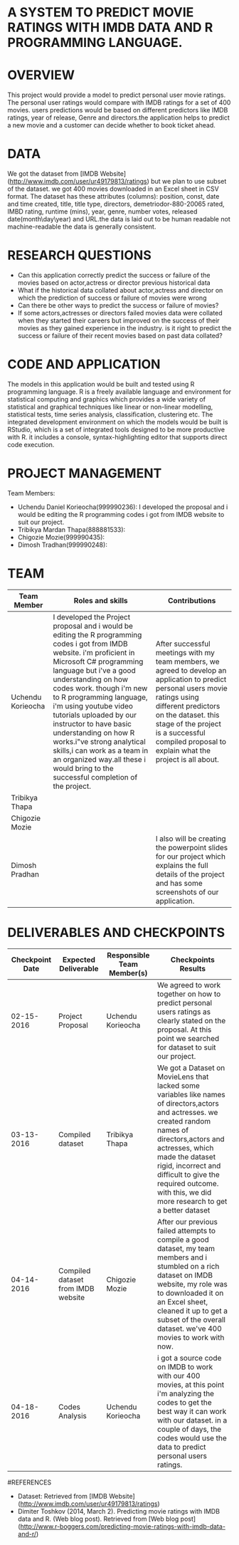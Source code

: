 # A SYSTEM TO PREDICT MOVIE RATINGS WITH IMDB DATA AND R PROGRAMMING LANGUAGE.

# OVERVIEW
This project would provide a model to predict personal user movie ratings. The personal user ratings would compare with IMDB ratings for a set of 400 movies.
users predictions would be based on different predictors like IMDB ratings, year of release, Genre and directors.the application helps to predict a new movie and a customer 
can decide whether to book ticket ahead.

# DATA
We got the dataset from [IMDB Website] (http://www.imdb.com/user/ur49179813/ratings) but we plan to use subset of the dataset. we got 400 movies downloaded in an Excel sheet in CSV format. The dataset has these attributes (columns): position, const, date and time created,
title, title type, directors, demetriodor-880-20065 rated, IMBD rating, runtime (mins), year, genre, number votes, released date(month\day\year) and URL.the data is laid out to be human readable not 
machine-readable the data is generally consistent.

# RESEARCH QUESTIONS
- Can this application correctly predict the success or failure of the movies based on actor,actress or director previous historical data
- What if the historical data collated about actor,actress and director on which the prediction of success or failure of movies were wrong
- Can there be other ways to predict the success or failure of movies?
- If some actors,actresses or directors failed movies data were collated when they started their careers but improved on the success of their
movies as they gained experience in the industry. is it right to predict the success or failure of their recent movies based on past data 
collated?

# CODE AND APPLICATION
The models in this application would be built and tested using R programming language. R is a freely available language and environment for statistical computing
and graphics which provides a wide variety of statistical and graphical techniques like linear or non-linear modelling, statistical tests, time series analysis, 
classification, clustering etc. The integrated development environment on which the models would be built is RStudio, which is a set of integrated tools designed to be more productive with R. it includes a console, 
syntax-highlighting editor that supports direct code execution. 



     
# PROJECT MANAGEMENT
Team Members:
- Uchendu Daniel Korieocha(999990236): I developed the proposal and i would be editing the R programming codes i got from IMDB website to suit our project.
- Tribikya Mardan Thapa(888881533):
- Chigozie Mozie(999990435): 
- Dimosh Tradhan(999990248): 

# TEAM
| Team Member | Roles and skills | Contributions |
| ----------- | ---------------- | ------------- |
| Uchendu Korieocha | I developed the Project proposal and i would be editing the R programming codes i got from IMDB website. i'm proficient in Microsoft C# programming language but i've a good understanding on how codes work. though i'm new to R programming language, i'm using youtube video tutorials uploaded by our instructor to have basic understanding on how R works.i"ve strong analytical skills,i can work as a team in an organized way.all these i would bring to the successful completion of the project. | After successful meetings with my team members, we agreed to develop an application to predict personal users movie ratings using different predictors on the dataset. this stage of the project is a successful compiled proposal to explain what the project is all about. | 
|Tribikya Thapa |              |    |
| Chigozie Mozie |             |    |
| Dimosh Pradhan |                   |I also will be creating the powerpoint slides for our project which explains the full details of the project and has some screenshots of our application.  |
# DELIVERABLES AND CHECKPOINTS
| Checkpoint Date | Expected Deliverable | Responsible Team Member(s) | Checkpoints Results |
| --------------- | -------------------- | -------------------------- | ------------------- |
| 02-15-2016 | Project Proposal | Uchendu Korieocha | We agreed to work together on how to predict personal users ratings as clearly stated on the proposal. At this point we searched for dataset to suit our project.   |
| 03-13-2016 | Compiled dataset | Tribikya Thapa | We got a Dataset on MovieLens that lacked some variables like names of directors,actors and actresses. we created random names of directors,actors and actresses, which made the dataset rigid, incorrect and difficult to give the required outcome. with this, we did more research to get a better dataset|
| 04-14-2016 | Compiled dataset from IMDB website | Chigozie Mozie | After our previous failed attempts to compile a good dataset, my team members and i stumbled on a rich dataset on IMDB website, my role was to downloaded it on an Excel sheet, cleaned it up to get a subset of the overall dataset. we've 400 movies to work with now.|
| 04-18-2016 | Codes Analysis | Uchendu Korieocha | i got a source code on IMDB to work with our 400 movies, at this point i'm analyzing the codes to get the best way it can work with our dataset. in a couple of days, the codes would use the data to predict personal users ratings.|  

#REFERENCES
- Dataset: Retrieved from [IMDB Website] (http://www.imdb.com/user/ur49179813/ratings)
- Dimiter Toshkov (2014, March 2). Predicting movie ratings with IMDB data and R. (Web blog post). Retrieved from [Web blog post] (http://www.r-boggers.com/predicting-movie-ratings-with-imdb-data-and-r/) 


